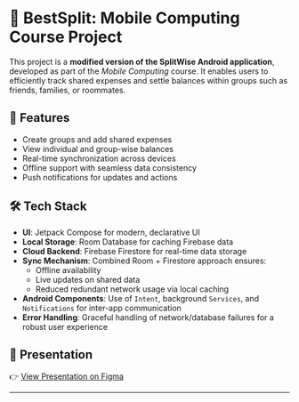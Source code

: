 # 💸 BestSplit: Mobile Computing Course Project

This project is a **modified version of the SplitWise Android application**, developed as part of the *Mobile Computing* course. It enables users to efficiently track shared expenses and settle balances within groups such as friends, families, or roommates.

## 📱 Features

- Create groups and add shared expenses  
- View individual and group-wise balances  
- Real-time synchronization across devices  
- Offline support with seamless data consistency  
- Push notifications for updates and actions  

## 🛠️ Tech Stack

- **UI**: Jetpack Compose for modern, declarative UI  
- **Local Storage**: Room Database for caching Firebase data  
- **Cloud Backend**: Firebase Firestore for real-time data storage  
- **Sync Mechanism**: Combined Room + Firestore approach ensures:  
  - Offline availability  
  - Live updates on shared data  
  - Reduced redundant network usage via local caching  
- **Android Components**: Use of `Intent`, background `Services`, and `Notifications` for inter-app communication  
- **Error Handling**: Graceful handling of network/database failures for a robust user experience  

## 🎥 Presentation

👉 [View Presentation on Figma](https://www.figma.com/deck/TprYDhHzWpXbtwxskYHeaN/MC-Project-Presentation?node-id=1-32&t=u0SZWqGHzTFDQyjd-1)

---


